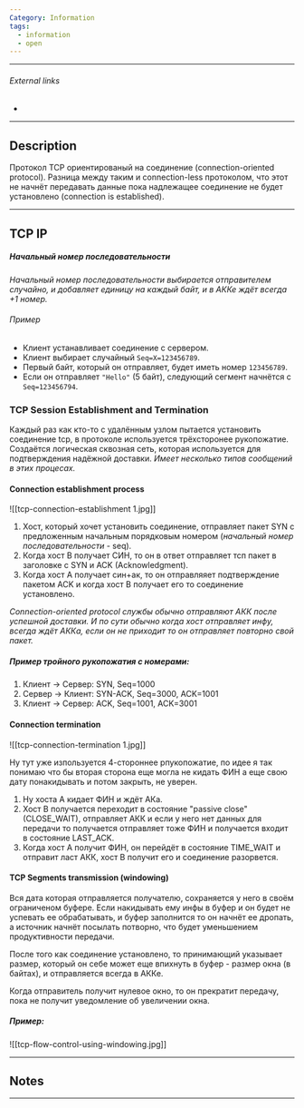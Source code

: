 ```yaml
---
Category: Information
tags:
  - information
  - open
---
```

---
###### External links
- 
---
## Description
Протокол TCP ориентированый на соединение (connection-oriented protocol). Разница между таким и connection-less протоколом, что этот не начнёт передавать данные пока надлежащее соединение не будет установлено (connection is established).

---
## TCP IP
##### Начальный номер последовательности
*Начальный номер последовательности выбирается отправителем случайно, и добавляет единицу на каждый байт, и в АККе ждёт всегда +1 номер.*
###### Пример
- Клиент устанавливает соединение с сервером.
- Клиент выбирает случайный `Seq=X=123456789`.
- Первый байт, который он отправляет, будет иметь номер `123456789`.
- Если он отправляет `"Hello"` (5 байт), следующий сегмент начнётся с `Seq=123456794`.

### TCP Session Establishment and Termination
Каждый раз как кто-то с удалённым узлом пытается установить соединение tcp, в протоколе используется трёхсторонее рукопожатие. Создаётся логическая сквозная сеть, которая используется для подтверждения надёжной доставки. *Имеет несколько типов сообщений в этих процесах.*

#### Connection establishment process
![[tcp-connection-establishment 1.jpg]]

1. Хост, который хочет установить соединение, отправляет пакет SYN с предложенным начальным порядковым номером (*начальный номер последовательности* - seq).
2. Когда хост В получает СИН, то он в ответ отправляет тсп пакет в заголовке с SYN и ACK (Acknowledgment).
3. Когда хост А получает син+ак, то он отправляяет подтверждение пакетом ACK и когда хост В получает его то соединение установлено.

*Connection-oriented protocol службы обычно отправляют АКК после успешной доставки. И по сути обычно когда хост отправляет инфу, всегда ждёт АККа, если он не приходит то он отправляет повторно свой пакет.*

##### Пример тройного рукопожатия с номерами:
1. Клиент → Сервер: SYN, Seq=1000
2. Сервер → Клиент: SYN-ACK, Seq=3000, ACK=1001
3. Клиент → Сервер: ACK, Seq=1001, ACK=3001

#### Connection termination
![[tcp-connection-termination 1.jpg]]

Ну тут уже изпользуется 4-стороннее рпукопожатие, по идее я так понимаю что бы вторая сторона еще могла не кидать ФИН а еще свою дату понакидывать и потом закрыть, не уверен.

1. Ну хоста А кидает ФИН и ждёт АКа.
2. Хост В получается переходит в состояние "passive close" (CLOSE_WAIT), отправляет АКК и если у него нет данных для передачи то получается отправляет тоже ФИН и получается входит в состояние LAST_ACK.
3. Когда хост А получит ФИН, он перейдёт в состояние TIME_WAIT и отправит ласт АКК, хост В получит его и соединение разорвется.

#### TCP Segments transmission (windowing)
Вся дата которая отправляется получателю, сохраняется у него в своём ограниченом буфере. Если накидывать ему инфы в буфер и он будет не успевать ее обрабатывать, и буфер заполнится то он начнёт ее дропать, а источник начнёт посылать потворно, что будет уменьшением продуктивности передачи.

После того как соединение установлено, то принимающий указывает размер, который он себе может еще впихнуть в буфер - размер окна (в байтах), и отправляется всегда в АККе.

Когда отправитель получит нулевое окно, то он прекратит передачу, пока не получит уведомление об увеличении окна.

##### Пример:
![[tcp-flow-control-using-windowing.jpg]]



---
## Notes


---
